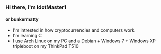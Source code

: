 ### Hi there, i'm IdotMaster1
#### or bunkermatty

- I'm intrested in how cryptocurrencies and computers work. 
- I'm learning C
- I use Arch Linux on my PC and a Debian + Windows 7 + Windows XP tripleboot on my ThinkPad T510
